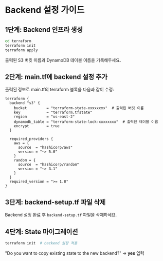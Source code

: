 # Backend 설정 가이드

## 1단계: Backend 인프라 생성

```bash
cd terraform
terraform init
terraform apply
```

출력된 S3 버킷 이름과 DynamoDB 테이블 이름을 기록해두세요.

## 2단계: main.tf에 backend 설정 추가

출력된 정보로 main.tf의 terraform 블록을 다음과 같이 수정:

```hcl
terraform {
  backend "s3" {
    bucket         = "terraform-state-xxxxxxxx"  # 출력된 버킷 이름
    key            = "terraform.tfstate"
    region         = "us-east-2"
    dynamodb_table = "terraform-state-lock-xxxxxxxx"  # 출력된 테이블 이름
    encrypt        = true
  }
  
  required_providers {
    aws = {
      source  = "hashicorp/aws"
      version = "~> 5.0"
    }
    random = {
      source  = "hashicorp/random"
      version = "~> 3.1"
    }
  }
  required_version = ">= 1.0"
}
```

## 3단계: backend-setup.tf 파일 삭제

Backend 설정 완료 후 `backend-setup.tf` 파일을 삭제하세요.

## 4단계: State 마이그레이션

```bash
terraform init  # backend 설정 적용
```

"Do you want to copy existing state to the new backend?" → **yes** 입력